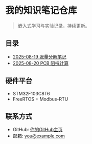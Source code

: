 # 我的知识笔记仓库
> 嵌入式学习与实验记录，持续更新。

## 目录
- [2025-08-19 张量分解笔记](./2025-08-19.md)
- [2025-08-20 PCB 阻抗计算](./2025-08-20.md)

## 硬件平台
- STM32F103C8T6
- FreeRTOS + Modbus-RTU

## 联系方式
- GitHub: [你的GitHub主页](https://github.com/你的用户名)
- 邮箱: you@example.com